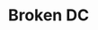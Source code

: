 ---
title: "Broken DC"
summary: "None"
image: "broken-dc.jpg"
apple_music_artist_url: "https://music.apple.com/gb/artist/broken-dc/1171757262"
wikipedia_url: "none"
---
